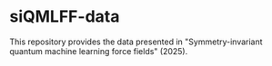 # siQMLFF-data
This repository provides the data presented in "Symmetry-invariant quantum machine learning force fields" (2025).

